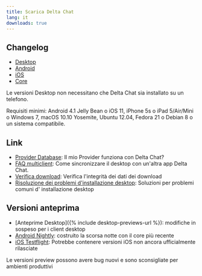 ```yaml
---
title: Scarica Delta Chat
lang: it
downloads: true
---
```


## Changelog

* [Desktop](https://github.com/deltachat/deltachat-desktop/blob/master/CHANGELOG.md)
* [Android](https://github.com/deltachat/deltachat-android/blob/master/CHANGELOG.md)
* [iOS](https://github.com/deltachat/deltachat-ios/blob/master/CHANGELOG.md)
* [Core](https://github.com/deltachat/deltachat-core-rust/blob/master/CHANGELOG.md)

Le versioni Desktop non necessitano che Delta Chat sia installato su un telefono.

Requisiti minimi:
Android 4.1 Jelly Bean
o iOS 11, iPhone 5s o iPad 5/Air/Mini
o Windows 7, macOS 10.10 Yosemite, Ubuntu 12.04, Fedora 21 o Debian 8
o un sistema compatibile.

## Link

* [Provider Database](https://providers.delta.chat/): Il mio Provider funziona con Delta Chat?
* [FAQ multiclient](help#multiclient): Come sincronizzare il desktop con un'altra app Delta Chat.
* [Verifica download](verify-downloads): Verifica l'integrità dei dati dei download
* [Risoluzione dei problemi d'installazione desktop](https://github.com/deltachat/deltachat-desktop/blob/master/docs/TROUBLESHOOTING.md): Soluzioni per problemi comuni d' installazione desktop

## Versioni anteprima

* [Anteprime Desktop]({% include desktop-previews-url %}): modifiche in sospeso per i client desktop
* [Android Nightly](https://download.delta.chat/android/nightly/): costruito la scorsa notte con il core più recente
* [iOS Testflight](https://testflight.apple.com/join/uEMc1NxS): Potrebbe contenere versioni iOS non ancora ufficialmente rilasciate

Le versioni preview possono avere bug nuovi e sono sconsigliate per ambienti produttivi
